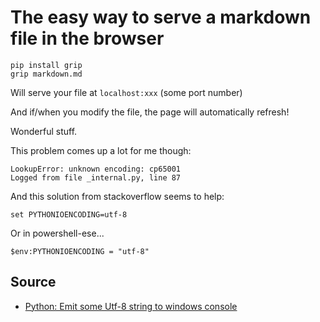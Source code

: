 ﻿# The easy way to serve a markdown file in the browser

    pip install grip
    grip markdown.md

Will serve your file at `localhost:xxx` (some port number)

And if/when you modify the file, the page will automatically refresh!

Wonderful stuff.

This problem comes up a lot for me though:

    LookupError: unknown encoding: cp65001
    Logged from file _internal.py, line 87

And this solution from stackoverflow seems to help:

    set PYTHONIOENCODING=utf-8

Or in powershell-ese...

    $env:PYTHONIOENCODING = "utf-8"

## Source

- [Python: Emit some Utf-8 string to windows console](http://stackoverflow.com/questions/10321611/python-emit-some-utf-8-string-to-windows-console)